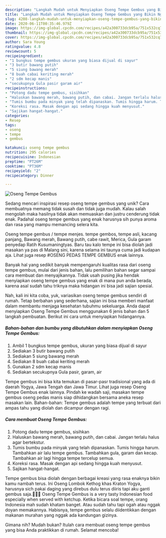 ```yaml
---
description: "Langkah Mudah untuk Menyiapkan Oseng Tempe Gembus yang Bikin Ngiler"
title: "Langkah Mudah untuk Menyiapkan Oseng Tempe Gembus yang Bikin Ngiler"
slug: 4208-langkah-mudah-untuk-menyiapkan-oseng-tempe-gembus-yang-bikin-ngiler
date: 2020-06-11T00:35:46.979Z
image: https://img-global.cpcdn.com/recipes/a42a300733dcb95a/751x532cq70/oseng-tempe-gembus-foto-resep-utama.jpg
thumbnail: https://img-global.cpcdn.com/recipes/a42a300733dcb95a/751x532cq70/oseng-tempe-gembus-foto-resep-utama.jpg
cover: https://img-global.cpcdn.com/recipes/a42a300733dcb95a/751x532cq70/oseng-tempe-gembus-foto-resep-utama.jpg
author: Sara Young
ratingvalue: 4.8
reviewcount: 5
recipeingredient:
- "1 bungkus tempe gembus ukuran yang biasa dijual di sayur"
- "3 butir bawang putih"
- "5 siung bawang merah"
- "8 buah cabai keriting merah"
- "2 sdm kecap manis"
- "secukupnya Gula pasir garam air"
recipeinstructions:
- "Potong dadu tempe gembus, sisihkan"
- "Haluskan bawang merah, bawang putih, dan cabai. Jangan terlalu halus agar bertekstur."
- "Tumis bumbu pada minyak yang telah dipanaskan. Tumis hingga harum. Tambahkan air lalu tempe gembus. Tambahkan gula, garam dan kecap. Tambahkan air lagi hingga tempe tercelup semua."
- "Koreksi rasa. Masak dengan api sedang hingga kuah menyusut."
- "Sajikan hangat-hangat."
categories:
- Resep
tags:
- oseng
- tempe
- gembus

katakunci: oseng tempe gembus 
nutrition: 295 calories
recipecuisine: Indonesian
preptime: "PT26M"
cooktime: "PT36M"
recipeyield: "2"
recipecategory: Dinner

---
```



![Oseng Tempe Gembus](https://img-global.cpcdn.com/recipes/a42a300733dcb95a/751x532cq70/oseng-tempe-gembus-foto-resep-utama.jpg)

Sedang mencari inspirasi resep oseng tempe gembus yang unik? Cara membuatnya memang tidak susah dan tidak juga mudah. Kalau salah mengolah maka hasilnya tidak akan memuaskan dan justru cenderung tidak enak. Padahal oseng tempe gembus yang enak harusnya sih punya aroma dan rasa yang mampu memancing selera kita.

Oseng tempe gembus / tempe menjes. tempe gembos, tempe asli, kacang panjang, Bawang merah, Bawang putih, cabe rawit, Merica, Gula garam penyedap Ratih Kusumaningtyas. Baru tau kalo tempe ini bisa diolah jadi masakan ya pas di Malang sini, karena selama ini taunya cuma jadi kudapan aja. Lihat juga resep #OSENG PEDAS TEMPE GEMBUS enak lainnya.

Banyak hal yang sedikit banyak mempengaruhi kualitas rasa dari oseng tempe gembus, mulai dari jenis bahan, lalu pemilihan bahan segar sampai cara membuat dan menyajikannya. Tidak usah pusing jika hendak menyiapkan oseng tempe gembus yang enak di mana pun anda berada, karena asal sudah tahu triknya maka hidangan ini bisa jadi sajian spesial.


Nah, kali ini kita coba, yuk, variasikan oseng tempe gembus sendiri di rumah. Tetap berbahan yang sederhana, sajian ini bisa memberi manfaat dalam membantu menjaga kesehatan tubuhmu sekeluarga. Anda dapat menyiapkan Oseng Tempe Gembus menggunakan 6 jenis bahan dan 5 langkah pembuatan. Berikut ini cara untuk menyiapkan hidangannya.

<!--inarticleads1-->

##### Bahan-bahan dan bumbu yang dibutuhkan dalam menyiapkan Oseng Tempe Gembus:

1. Ambil 1 bungkus tempe gembus, ukuran yang biasa dijual di sayur
1. Sediakan 3 butir bawang putih
1. Sediakan 5 siung bawang merah
1. Sediakan 8 buah cabai keriting merah
1. Gunakan 2 sdm kecap manis
1. Sediakan secukupnya Gula pasir, garam, air


Tempe gembus ini bisa kita temukan di pasar-pasr tradisional yang ada di daerah Yogya, Jawa Tengah dan Jawa Timur. Lihat juga resep Oseng Tempe Gembus enak lainnya. Pindah ke wadah saji, masakan tempe gembus oseng pedas manis siap dihidangkan bersama aneka resep masakan lain. Bahan-bahan: Tempe gembus adalah tempe yang terbuat dari ampas tahu yang diolah dan dicampur dengan ragi. 

<!--inarticleads2-->

##### Cara membuat Oseng Tempe Gembus:

1. Potong dadu tempe gembus, sisihkan
1. Haluskan bawang merah, bawang putih, dan cabai. Jangan terlalu halus agar bertekstur.
1. Tumis bumbu pada minyak yang telah dipanaskan. Tumis hingga harum. Tambahkan air lalu tempe gembus. Tambahkan gula, garam dan kecap. Tambahkan air lagi hingga tempe tercelup semua.
1. Koreksi rasa. Masak dengan api sedang hingga kuah menyusut.
1. Sajikan hangat-hangat.


Tempe gembus bisa diolah dengan berbagai kreasi yang rasa enaknya bikin kamu nambah terus. Ini Oseng Lombok Kethog khas Kraton Yogya, harusnya sich pakai daging yang direbus dulu terus diiris tapi aku ganti gembus saja.🤣😇🤭 Oseng Tempe Gembus is a very tasty Indonesian food especially when served with ketchup. Ketika bicara soal tempe, orang Indonesia mah sudah khatam banget. Atau sudah tahu tapi ogah atau nggak doyan memakannya. Habisnya, tempe gembus selalu diidentikkan dengan makanan murahan yang nggak ada kandungan gizinya. 

Gimana nih? Mudah bukan? Itulah cara membuat oseng tempe gembus yang bisa Anda praktikkan di rumah. Selamat mencoba!
